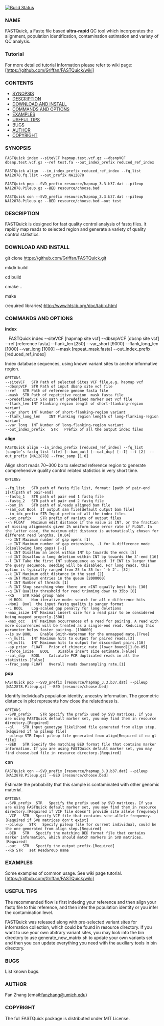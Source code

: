 [![Build Status](https://travis-ci.org/Griffan/FASTQuick.png?branch=master)](https://travis-ci.org/Griffan/FASTQuick)
### NAME
   FASTQuick, a Fastq file based **ultra-rapid** QC tool which incorporates the alignment, population identification, contamination estimation and variety of QC analysis. 
   
   
### Tutorial
   For more detailed tutorial information please refer to wiki page:[https://github.com/Griffan/FASTQuick/wiki]
   
   
### CONTENTS

- [SYNOPSIS](#synopsis)
- [DESCRIPTION](#description)
- [DOWNLOAD AND INSTALL](#download-and-install)
- [COMMANDS AND OPTIONS](#commands-and-options)
- [EXAMPLES](#examples)
- [USEFUL TIPS](#useful-tips)
- [BUGS](#bugs)
- [AUTHOR](#author)
- [COPYRIGHT](#copyright)

### SYNOPSIS
```
FASTQuick index --siteVCF hapmap.test.vcf.gz --dbsnpVCF dbsnp.test.vcf.gz --ref test.fa --out_index_prefix reduced_ref_index

FASTQuick align  --in_index_prefix reduced_ref_index --fq_list NA12878.fq.list --out_prefix NA12878 

FASTQuick pop --SVD_prefix resource/hapmap_3.3.b37.dat --pileup NA12878.Pileup.gz --BED resource/choose.bed

FASTQuick con --SVD_prefix resource/hapmap_3.3.b37.dat --pileup NA12878.Pileup.gz --BED resource/choose.bed —out test
```
### DESCRIPTION
   FASTQuick is designed for fast quality control analysis of fastq files. It rapidly map reads to selected region and generate a variety of quality control statistics.
### DOWNLOAD AND INSTALL
   git clone https://github.com/Griffan/FASTQuick.git
   
   mkdir build
   
   cd build
   
   cmake ..
   
   make
   
   (required libraries):http://www.htslib.org/doc/tabix.html
### COMMANDS AND OPTIONS

**index**	

    FASTQuick index --siteVCF [hapmap site vcf] --dbsnpVCF [dbsnp site vcf]  --ref [reference fasta]  --flank_len [250] --var_short [9000] --flank_long_len [1000] --var_long [1000] --mask [repeat_mask.fasta] --out_index_prefix [reduced_ref_index]

Index database sequences, using known variant sites to anchor informative region.

    OPTIONS
    --siteVCF	STR	Path of selected Sites VCF file,e.g. hapmap vcf
    --dbsnpVCF	STR	Path of input dbsnp site vcf file
    --ref	STR	Path of reference genome fasta file
    --mask	STR	Path of repetitive region  mask fasta file
    --predefinedVCF STR path of predefined marker set vcf file
    --flank_len	INT	Flanking region length of short-flanking-region variant
    --var_short	INT	Number of short-flanking-region variant
    --flank_long_len	INT Flanking region length of long-flanking-region variant
    --var_long	INT	Number of long-flanking-region variant
    --out_index_prefix   STR   Prefix of all the output index files

**align**

    FASTQuick align --in_index_prefix [reduced_ref_index] --fq_list [sample’s fastq list file] [--bam_out] [--cal_dup] [--I] --t [2]  --out_prefix [NA12878] --frac_samp [1.0] 

Align short reads 70~300 bp to selected reference region to generate comprehensive quality control related statistics in very short time.
    
    OPTIONS
    
    --fq_list	STR path of fastq file list, format: [path of pair-end 1]\t[path of pair-end]
    --fastq_1	STR path of pair end 1 fastq file
    --fastq_2	STR path of pair end 2 fastq file
    --bam_in	STR path of already aligned bam file
    --sam_out Bool  If output sam file[default output bam file]
    --in_idx_prefix	STR	Input prefix of all the index files
    --out_prefix	STR	prefix of variety of output files
    --n	FLOAT	Maximum edit distance if the value is INT, or the fraction of missing alignments given 2% uniform base error rate if FLOAT. In the latter case, the maximum edit distance is automatically chosen for different read lengths. [0.04]
    --o	INT	Maximum number of gap opens [1]
    --e	INT	Maximum number of gap extensions, -1 for k-difference mode (disallowing long gaps) [-1]
    --i	INT	Disallow an indel within INT bp towards the ends [5]
    --d	INT	Disallow a long deletion within INT bp towards the 3’-end [16]
    --l	INT	Take the first INT subsequence as seed. If INT is larger than the query sequence, seeding will be disabled. For long reads, this option is typically ranged from 25 to 35 for ‘-k 2’. [32]
    --k	INT	Maximum edit distance in the seed [2]
    --m	INT	Maximum entries in the queue [2000000]
    --t	INT	Number of threads [1]
    --R	INT	Stop searching when there are >INT equally best hits [30]
    --q	INT	Quality threshold for read trimming down to 35bp [0]
    --RG	STR	Read group name
    --N	BOOL	Non-iterative mode: search for all n-difference hits
    --NonI  Bool  the input fastq quality is sanger format 
    --L	BOOL	Log-scaled gap penalty for long deletions 
    --max_isize	INT	Maximal insert size for a read pair to be considered being mapped properly.[500] 
    --max_occ	INT	Maximum occurrences of a read for pairing. A read with more occurrences will be treated as a single-end read. Reducing this parameter helps faster pairing. [100000]
    --is_sw	BOOL	Enable Smith-Waterman for the unmapped mate.[True]
    --n_multi	INT	Maximum hits to output for paired reads.[3]
    --N_multi	INT	Maximum hits to output for discordant pairs.[10]
    --ap_prior	FLOAT	Prior of chimeric rate (lower bound)[1.0e-05]
    --force_isize	BOOL	Disable insert size estimate.[False]
    --cal_dup	BOOL	Calculate PCR duplicated reads in all the statistics.[False]
    --frac_samp	FLOAT	Overall reads downsampling rate.[1]
**pop**

    FASTQuick pop --SVD_prefix [resource/hapmap_3.3.b37.dat] --pileup [NA12878.Pileup.gz] --BED [resource/choose.bed]
Identify individual’s population identity, ancestry information. The geometric distance in plot represents how close the relatedness is.

    OPTIONS
    --SVD_prefix	STR	Specify the prefix used by SVD matrices. If you are using FASTQuick default marker set, you may find them in resource directory.[Required]
    --gl	STR	Input genotype likelihood file generated from align step.[Required if no pileup file]
    --pileup STR Input pileup file generated from align[Required if no gl file]
    --BED	STR	Specify the matching BED format file that contains marker information. If you are using FASTQuick default marker set, you may find choose.bed file in resource directory.[Required]
**con**

    FASTQuick con --SVD_prefix [resource/hapmap_3.3.b37.dat] --pileup [NA12878.Pileup.gz] --BED [resource/choose.bed]
Estimate the probability that this sample is contaminated with other genomic material.

    OPTIONS
    --SVD_prefix  STR	Specify the prefix used by SVD matrices. If you are using FASTQuick default marker set, you may find them in resource directory.[Required if VCF file doesn't provide site allele frequency]
    --VCF   STR   Specify VCF file that contains site allele frequency.[Required if SVD matrices don't exist]
    --pileup   STR   Specify pileup file for current individual, could be the one generated from align step.[Required]
    --BED   STR   Specify the matching BED format file that contains marker information, which should match markers in SVD matrices.[Required]
    --out   STR   Specify the output prefix.[Required]
    --RG STR   set ReadGroup name
### EXAMPLES
   Some examples of common usage.
   See wiki page tutorial.
   [https://github.com/Griffan/FASTQuick/wiki]
   
   
### USEFUL TIPS
   The recommended flow is first indexing your reference and then align your fastq file to this reference, and then infer the population identity or you infer the contamination level.
   
   FASTQuick was released along with pre-selected variant sites for information collection, which could be found in resource directory. If you want to use your own abitrary variant sites, you may look into the bin directory to use generate_new_matrix.sh to update your own variants set and then you can update everything you need with the auxiliary tools in bin directory.
### BUGS
   List known bugs.
### AUTHOR
Fan Zhang (email:fanzhang@umich.edu)
### COPYRIGHT
   The full FASTQuick package is distributed under MIT License.


